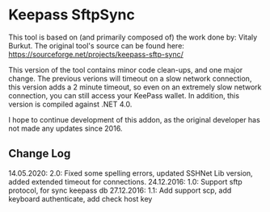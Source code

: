 Keepass SftpSync
================

This tool is based on (and primarily composed of) the work done by: Vitaly Burkut.
The original tool's source can be found here: https://sourceforge.net/projects/keepass-sftp-sync/

This version of the tool contains minor code clean-ups, and one major change.
The previous verions will timeout on a slow network connection, this version adds a 2 minute timeout, so even on an extremely slow network connection, you can still access your KeePass wallet.
In addition, this version is compiled against .NET 4.0.

I hope to continue development of this addon, as the original developer has not made any updates since 2016.

Change Log
--------------
14.05.2020: 2.0: Fixed some spelling errors, updated SSHNet Lib version, added extended timeout for connections.
24.12.2016:	1.0: Support sftp protocol, for sync keepass db
27.12.2016: 1.1: Add support scp, add keyboard authenticate, add check host key
